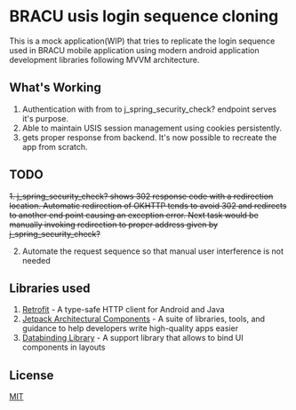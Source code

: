 # BRACU usis login sequence cloning

This is a mock application(WIP) that tries to replicate the login sequence used in BRACU mobile application using modern android application development libraries following MVVM architecture.

## What's Working

1. Authentication with from to j_spring_security_check? endpoint serves it's purpose.
2. Able to maintain USIS session management using cookies persistently.
3. gets proper response from backend. It's now possible to recreate the app from scratch.

## TODO

~~1. j_spring_security_check? shows 302 response code with a redirection location. Automatic redirection of OKHTTP tends to avoid 302 and redirects to another end point causing an exception error. Next task would be manually invoking redirection to proper address given by j_spring_security_check?~~

2. Automate the request sequence so that manual user interference is not needed  

## Libraries used
1. [Retrofit](https://square.github.io/retrofit/) - A type-safe HTTP client for Android and Java
2. [Jetpack Architectural Components](https://developer.android.com/jetpack) - A suite of libraries, tools, and guidance to help developers write high-quality apps easier
3. [Databinding Library](https://developer.android.com/topic/libraries/data-binding) - A support library that allows to bind UI components in layouts



## License
[MIT](https://choosealicense.com/licenses/mit/)
